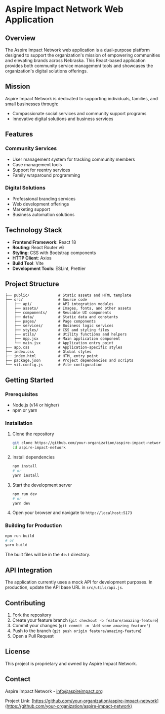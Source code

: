 # Aspire Impact Network Web Application

## Overview

The Aspire Impact Network web application is a dual-purpose platform designed to support the organization's mission of empowering communities and elevating brands across Nebraska. This React-based application provides both community service management tools and showcases the organization's digital solutions offerings.

## Mission

Aspire Impact Network is dedicated to supporting individuals, families, and small businesses through:

- Compassionate social services and community support programs
- Innovative digital solutions and business services

## Features

### Community Services

- User management system for tracking community members
- Case management tools
- Support for reentry services
- Family wraparound programming

### Digital Solutions

- Professional branding services
- Web development offerings
- Marketing support
- Business automation solutions

## Technology Stack

- **Frontend Framework**: React 18
- **Routing**: React Router v6
- **Styling**: CSS with Bootstrap components
- **HTTP Client**: Axios
- **Build Tool**: Vite
- **Development Tools**: ESLint, Prettier

## Project Structure

```
├── public/             # Static assets and HTML template
├── src/                # Source code
│   ├── api/            # API integration modules
│   ├── assets/         # Images, fonts, and other assets
│   ├── components/     # Reusable UI components
│   ├── data/           # Static data and constants
│   ├── pages/          # Page components
│   ├── services/       # Business logic services
│   ├── styles/         # CSS and styling files
│   ├── utils/          # Utility functions and helpers
│   ├── App.jsx         # Main application component
│   └── main.jsx        # Application entry point
├── app.css             # Application-specific styles
├── index.css           # Global styles
├── index.html          # HTML entry point
├── package.json        # Project dependencies and scripts
└── vit.config.js       # Vite configuration
```

## Getting Started

### Prerequisites

- Node.js (v14 or higher)
- npm or yarn

### Installation

1. Clone the repository
   ```bash
   git clone https://github.com/your-organization/aspire-impact-network.git
   cd aspire-impact-network
   ```

2. Install dependencies
   ```bash
   npm install
   # or
   yarn install
   ```

3. Start the development server
   ```bash
   npm run dev
   # or
   yarn dev
   ```

4. Open your browser and navigate to `http://localhost:5173`

### Building for Production

```bash
npm run build
# or
yarn build
```

The built files will be in the `dist` directory.

## API Integration

The application currently uses a mock API for development purposes. In production, update the API base URL in `src/utils/api.js`.

## Contributing

1. Fork the repository
2. Create your feature branch (`git checkout -b feature/amazing-feature`)
3. Commit your changes (`git commit -m 'Add some amazing feature'`)
4. Push to the branch (`git push origin feature/amazing-feature`)
5. Open a Pull Request

## License

This project is proprietary and owned by Aspire Impact Network.

## Contact

Aspire Impact Network - [info@aspireimpact.org](mailto:info@aspireimpact.org)

Project Link: [https://github.com/your-organization/aspire-impact-network](https://github.com/your-organization/aspire-impact-network)